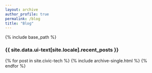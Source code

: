```yaml
---
layout: archive
author_profile: true 
permalink: /blog 
title: "Blog"
---
```


{% include base_path %}

<h3 class="archive__subtitle">{{ site.data.ui-text[site.locale].recent_posts }}</h3>

<!-- {% for post in paginator.posts %}
  {% include archive-single.html %}
{% endfor %} 

{% include paginator.html %} -->

{% for post in site.civic-tech %}
  {% include archive-single.html %}
{% endfor %}

